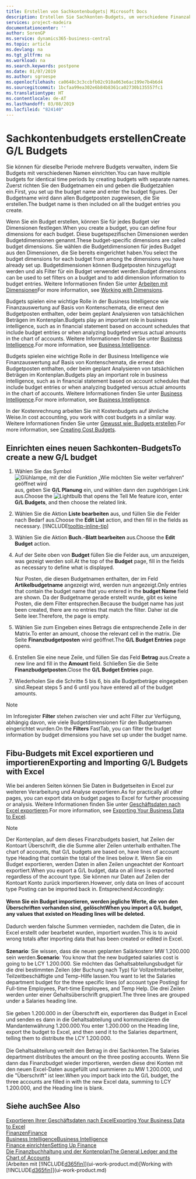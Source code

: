 ```yaml
---
title: Erstellen von Sachkontenbudgets| Microsoft Docs
description: Erstellen Sie Sachkonten-Budgets, um verschiedene Finanzaktivitäten zu prognostizieren und Dimensionen zu den einzelnen Intelligence-Zwecken zuzuordnen.
services: project-madeira
documentationcenter: ''
author: SorenGP
ms.service: dynamics365-business-central
ms.topic: article
ms.devlang: na
ms.tgt_pltfrm: na
ms.workload: na
ms.search.keywords: postpone
ms.date: 01/07/2019
ms.author: sgroespe
ms.openlocfilehash: ca0648c3c3ccbfb02c910a063e6ac199e7b4b6d4
ms.sourcegitcommit: 1bcfaa99ea302e6b84b8361ca02730b135557fc1
ms.translationtype: HT
ms.contentlocale: de-AT
ms.lasthandoff: 03/08/2019
ms.locfileid: "824140"
---
```

# <a name="create-gl-budgets"></a><span data-ttu-id="bba7b-103">Sachkontenbudgets erstellen</span><span class="sxs-lookup"><span data-stu-id="bba7b-103">Create G/L Budgets</span></span>
<span data-ttu-id="bba7b-104">Sie können für dieselbe Periode mehrere Budgets verwalten, indem Sie Budgets mit verschiedenen Namen einrichten.</span><span class="sxs-lookup"><span data-stu-id="bba7b-104">You can have multiple budgets for identical time periods by creating budgets with separate names.</span></span> <span data-ttu-id="bba7b-105">Zuerst richten Sie den Budgetnamen ein und geben die Budgetzahlen ein.</span><span class="sxs-lookup"><span data-stu-id="bba7b-105">First, you set up the budget name and enter the budget figures.</span></span> <span data-ttu-id="bba7b-106">Der Budgetname wird dann allen Budgetposten zugewiesen, die Sie erstellen.</span><span class="sxs-lookup"><span data-stu-id="bba7b-106">The budget name is then included on all the budget entries you create.</span></span>  

 <span data-ttu-id="bba7b-107">Wenn Sie ein Budget erstellen, können Sie für jedes Budget vier Dimensionen festlegen.</span><span class="sxs-lookup"><span data-stu-id="bba7b-107">When you create a budget, you can define four dimensions for each budget.</span></span> <span data-ttu-id="bba7b-108">Diese bugetspezifischen Dimensionen werden Budgetdimensionen genannt.</span><span class="sxs-lookup"><span data-stu-id="bba7b-108">These budget-specific dimensions are called budget dimensions.</span></span> <span data-ttu-id="bba7b-109">Sie wählen die Budgetdimensionen für jedes Budget aus den Dimensionen, die Sie bereits eingerichtet haben.</span><span class="sxs-lookup"><span data-stu-id="bba7b-109">You select the budget dimensions for each budget from among the dimensions you have already set up.</span></span> <span data-ttu-id="bba7b-110">Budgetdimensionen können Budgetposten hinzugefügt werden und als Filter für ein Budget verwendet werden.</span><span class="sxs-lookup"><span data-stu-id="bba7b-110">Budget dimensions can be used to set filters on a budget and to add dimension information to budget entries.</span></span> <span data-ttu-id="bba7b-111">Weitere Informationen finden Sie unter [Arbeiten mit Dimensionen](finance-dimensions.md)</span><span class="sxs-lookup"><span data-stu-id="bba7b-111">For more information, see [Working with Dimensions](finance-dimensions.md).</span></span>

 <span data-ttu-id="bba7b-112">Budgets spielen eine wichtige Rolle in der Business Intelligence wie Finanzauswertung auf Basis von Kontenschemata, die erneut den Budgetposten enthalten, oder beim geplant Analysieren von tatsächlichen Beträgen im Kontenplan.</span><span class="sxs-lookup"><span data-stu-id="bba7b-112">Budgets play an important role in business intelligence, such as in financial statement based on account schedules that include budget entries or when analyzing budgeted versus actual amounts in the chart of accounts.</span></span> <span data-ttu-id="bba7b-113">Weitere Informationen finden Sie unter [Business Intelligence](bi.md).</span><span class="sxs-lookup"><span data-stu-id="bba7b-113">For more information, see [Business Intelligence](bi.md).</span></span>

 <span data-ttu-id="bba7b-114">Budgets spielen eine wichtige Rolle in der Business Intelligence wie Finanzauswertung auf Basis von Kontenschemata, die erneut den Budgetposten enthalten, oder beim geplant Analysieren von tatsächlichen Beträgen im Kontenplan.</span><span class="sxs-lookup"><span data-stu-id="bba7b-114">Budgets play an important role in business intelligence, such as in financial statement based on account schedules that include budget entries or when analyzing budgeted versus actual amounts in the chart of accounts.</span></span> <span data-ttu-id="bba7b-115">Weitere Informationen finden Sie unter [Business Intelligence](bi.md).</span><span class="sxs-lookup"><span data-stu-id="bba7b-115">For more information, see [Business Intelligence](bi.md).</span></span>

<span data-ttu-id="bba7b-116">In der Kostenrechnung arbeiten Sie mit Kostenbudgets auf ähnliche Weise.</span><span class="sxs-lookup"><span data-stu-id="bba7b-116">In cost accounting, you work with cost budgets in a similar way.</span></span> <span data-ttu-id="bba7b-117">Weitere Informationen finden Sie unter [Gewusst wie: Budgets erstellen](finance-create-cost-budgets.md).</span><span class="sxs-lookup"><span data-stu-id="bba7b-117">For more information, see [Creating Cost Budgets](finance-create-cost-budgets.md).</span></span>    

## <a name="to-create-a-new-gl-budget"></a><span data-ttu-id="bba7b-118">Einrichten eines neuen Sachkonten-Budgets</span><span class="sxs-lookup"><span data-stu-id="bba7b-118">To create a new G/L budget</span></span>  
1. <span data-ttu-id="bba7b-119">Wählen Sie das Symbol ![Glühlampe, mit der die Funktion „Wie möchten Sie weiter verfahren“ geöffnet wird](media/ui-search/search_small.png "Wie möchten Sie weiter verfahren?") aus, geben Sie **G/L Planung** ein, und wählen dann den zugehörigen Link aus.</span><span class="sxs-lookup"><span data-stu-id="bba7b-119">Choose the ![Lightbulb that opens the Tell Me feature](media/ui-search/search_small.png "Tell me what you want to do") icon, enter **G/L Budgets**, and then choose the related link.</span></span>  
2. <span data-ttu-id="bba7b-120">Wählen Sie die Aktion **Liste bearbeiten** aus, und füllen Sie die Felder nach Bedarf aus.</span><span class="sxs-lookup"><span data-stu-id="bba7b-120">Choose the **Edit List** action, and then fill in the fields as necessary.</span></span> [!INCLUDE[tooltip-inline-tip](includes/tooltip-inline-tip_md.md)]  
3. <span data-ttu-id="bba7b-121">Wählen Sie die Aktion **Buch.-Blatt bearbeiten** aus.</span><span class="sxs-lookup"><span data-stu-id="bba7b-121">Choose the **Edit Budget** action.</span></span>
4. <span data-ttu-id="bba7b-122">Auf der Seite oben von **Budget** füllen Sie die Felder aus, um anzuzeigen, was gezeigt werden soll.</span><span class="sxs-lookup"><span data-stu-id="bba7b-122">At the top of the **Budget** page, fill in the fields as necessary to define what is displayed.</span></span>  

    <span data-ttu-id="bba7b-123">Nur Posten, die diesen Budgetnamen enthalten, der im Feld **Artikelbudgetname** angezeigt wird, werden nun angezeigt.</span><span class="sxs-lookup"><span data-stu-id="bba7b-123">Only entries that contain the budget name that you entered in the **budget Name** field are shown.</span></span> <span data-ttu-id="bba7b-124">Da der Budgetname gerade erstellt wurde, gibt es keine Posten, die dem Filter entsprechen.</span><span class="sxs-lookup"><span data-stu-id="bba7b-124">Because the budget name has just been created, there are no entries that match the filter.</span></span> <span data-ttu-id="bba7b-125">Daher ist die Seite leer.</span><span class="sxs-lookup"><span data-stu-id="bba7b-125">Therefore, the page is empty.</span></span>  
5. <span data-ttu-id="bba7b-126">Wählen Sie zum Eingeben eines Betrags die entsprechende Zelle in der Matrix.</span><span class="sxs-lookup"><span data-stu-id="bba7b-126">To enter an amount, choose the relevant cell in the matrix.</span></span> <span data-ttu-id="bba7b-127">Die Seite **Finanzbudgetposten** wird geöffnet.</span><span class="sxs-lookup"><span data-stu-id="bba7b-127">The **G/L Budget Entries** page opens.</span></span>  
6. <span data-ttu-id="bba7b-128">Erstellen Sie eine neue Zeile, und füllen Sie das Feld **Betrag** aus.</span><span class="sxs-lookup"><span data-stu-id="bba7b-128">Create a new line and fill in the **Amount** field.</span></span> <span data-ttu-id="bba7b-129">Schließen Sie die Seite **Finanzbudgetposten**.</span><span class="sxs-lookup"><span data-stu-id="bba7b-129">Close the **G/L Budget Entries** page.</span></span>  
7. <span data-ttu-id="bba7b-130">Wiederholen Sie die Schritte 5 bis 6, bis alle Budgetbeträge eingegeben sind.</span><span class="sxs-lookup"><span data-stu-id="bba7b-130">Repeat steps 5 and 6 until you have entered all of the budget amounts.</span></span>  

> [!NOTE]  
>  <span data-ttu-id="bba7b-131">Im Inforegister  **Filter** stehen zwischen vier und acht Filter zur Verfügung, abhängig davon, wie viele  Budgetdimensionen für den Budgetnamen eingerichtet wurden.</span><span class="sxs-lookup"><span data-stu-id="bba7b-131">On the **Filters** FastTab, you can filter the budget information by budget dimensions you have set up under the budget name.</span></span>

## <a name="exporting-and-importing-gl-budgets-with-excel"></a><span data-ttu-id="bba7b-132">Fibu-Budgets mit Excel exportieren und importieren</span><span class="sxs-lookup"><span data-stu-id="bba7b-132">Exporting and Importing G/L Budgets with Excel</span></span>
<span data-ttu-id="bba7b-133">Wie bei anderen Seiten können Sie Daten in Budgetseiten in Excel zur weiteren Verarbeitung und Analyse exportieren.</span><span class="sxs-lookup"><span data-stu-id="bba7b-133">As for practically all other pages, you can export data on budget pages to Excel for further processing or analysis.</span></span> <span data-ttu-id="bba7b-134">Weitere Informationen finden Sie unter [Geschäftsdaten nach Excel exportieren](about-export-data.md).</span><span class="sxs-lookup"><span data-stu-id="bba7b-134">For more information, see [Exporting Your Business Data to Excel](about-export-data.md).</span></span>

> [!NOTE]
> <span data-ttu-id="bba7b-135">Der Kontenplan, auf dem dieses Finanzbudgets basiert, hat Zeilen der Kontoart Überschrift, die die Summe aller Zeilen unterhalb enthalten.</span><span class="sxs-lookup"><span data-stu-id="bba7b-135">The chart of accounts, that G/L budgets are based on, have lines of account type Heading that contain the total of the lines below it.</span></span> <span data-ttu-id="bba7b-136">Wenn Sie ein Budget exportieren, werden Daten in allen Zeilen ungeachtet der Kontoart exportiert.</span><span class="sxs-lookup"><span data-stu-id="bba7b-136">When you export a G/L budget, data on all lines is exported regardless of the account type.</span></span> <span data-ttu-id="bba7b-137">Sie können nur Daten auf Zeilen der Kontoart Konto zurück importieren.</span><span class="sxs-lookup"><span data-stu-id="bba7b-137">However, only data on lines of account type Posting can be imported back in.</span></span> <span data-ttu-id="bba7b-138">Entsprechend:</span><span class="sxs-lookup"><span data-stu-id="bba7b-138">Accordingly:</span></span> <br /><br /> <span data-ttu-id="bba7b-139">**Wenn Sie ein Budget importieren, werden jegliche Werte, die von den Überschriften vorhanden sind, gelöscht**</span><span class="sxs-lookup"><span data-stu-id="bba7b-139">**When you import a G/L budget, any values that existed on Heading lines will be deleted.**</span></span> <br /><br /> <span data-ttu-id="bba7b-140">Dadurch werden falsche Summen vermieden, nachdem die Daten, die in Excel erstellt oder bearbetet wurden, importiert wurden.</span><span class="sxs-lookup"><span data-stu-id="bba7b-140">This is to avoid wrong totals after importing data that has been created or edited in Excel.</span></span><br /><br /> <span data-ttu-id="bba7b-141">**Szenario**: Sie wissen, dass die neuen geplanten Salärkostenr MW 1.200.000 sein werden.</span><span class="sxs-lookup"><span data-stu-id="bba7b-141">**Scenario**: You know that the new budgeted salaries cost is going to be LCY 1.200.000.</span></span> <span data-ttu-id="bba7b-142">Sie möchten das Gehaltsabteilungsbudget für die drei bestimmten Zeilen (der Buchung nach Typ) für Vollzeitmitarbeiter, Teilzeitbeschäftigte und Temp-Hilfe lassen.</span><span class="sxs-lookup"><span data-stu-id="bba7b-142">You want to let the Salaries department budget for the three specific lines (of account type Posting) for Full-time Employees, Part-time Employees, and Temp Help.</span></span> <span data-ttu-id="bba7b-143">Die drei Zeilen werden unter einer Gehaltsüberschrift gruppiert.</span><span class="sxs-lookup"><span data-stu-id="bba7b-143">The three lines are grouped under a Salaries heading line.</span></span><br /><br /><span data-ttu-id="bba7b-144">Sie geben 1.200.000 in der Überschrift ein, exportieren das Budget in Excel und senden es dann in die Gehaltsabteilung und kommunizieren die Mandantenwährung 1.200.000.</span><span class="sxs-lookup"><span data-stu-id="bba7b-144">You enter 1.200.000 on the Heading line, export the budget to Excel, and then send it to the Salaries department, telling them to distribute the LCY 1.200.000.</span></span><br /><br /> <span data-ttu-id="bba7b-145">Die Gehaltsabteilung verteilt den Betrag in drei Sachkonten.</span><span class="sxs-lookup"><span data-stu-id="bba7b-145">The Salaries department distributes the amount on the three posting accounts.</span></span> <span data-ttu-id="bba7b-146">Wenn Sie dann das Finanzbudget wieder importieren, werden diese drei Konten mit den neuen Excel-Daten ausgefüllt und summieren zu MW 1.200.000, und die "Überschrift" ist leer.</span><span class="sxs-lookup"><span data-stu-id="bba7b-146">When you import back into the G/L budget, the three accounts are filled in with the new Excel data, summing to LCY 1.200.000, and the Heading line is blank.</span></span>

## <a name="see-also"></a><span data-ttu-id="bba7b-147">Siehe auch</span><span class="sxs-lookup"><span data-stu-id="bba7b-147">See Also</span></span>
[<span data-ttu-id="bba7b-148">Exportieren Ihrer Geschäftsdaten nach Excel</span><span class="sxs-lookup"><span data-stu-id="bba7b-148">Exporting Your Business Data to Excel</span></span>](about-export-data.md)  
[<span data-ttu-id="bba7b-149">Finanzen</span><span class="sxs-lookup"><span data-stu-id="bba7b-149">Finance</span></span>](finance.md)  
[<span data-ttu-id="bba7b-150">Business Intelligence</span><span class="sxs-lookup"><span data-stu-id="bba7b-150">Business Intelligence</span></span>](bi.md)  
[<span data-ttu-id="bba7b-151">Finance einrichten</span><span class="sxs-lookup"><span data-stu-id="bba7b-151">Setting Up Finance</span></span>](finance-setup-finance.md)  
[<span data-ttu-id="bba7b-152">Die Finanzbuchhaltung und der Kontenplan</span><span class="sxs-lookup"><span data-stu-id="bba7b-152">The General Ledger and the Chart of Accounts</span></span>](finance-general-ledger.md)  
<span data-ttu-id="bba7b-153">[Arbeiten mit [!INCLUDE[d365fin](includes/d365fin_md.md)]](ui-work-product.md)</span><span class="sxs-lookup"><span data-stu-id="bba7b-153">[Working with [!INCLUDE[d365fin](includes/d365fin_md.md)]](ui-work-product.md)</span></span>  
